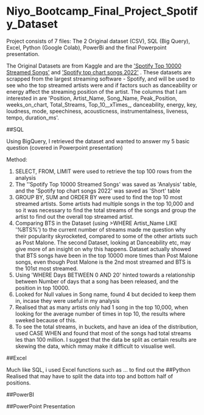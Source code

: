 # Niyo_Bootcamp_Final_Project_Spotify_Dataset

Project consists of 7 files: The 2 Original dataset (CSV), SQL (Big Query), Excel, Python (Google Colab), PowerBi and the final Powerpoint presentation.

The Original Datasets are from Kaggle and are the ['Spotify Top 10000 Streamed Songs'](https://www.kaggle.com/datasets/rakkesharv/spotify-top-10000-streamed-songs?datasetId=2777839&sortBy=dateCreated&sort=most-comments) and ['Spotify top chart songs 2022'](https://www.kaggle.com/datasets/sveta151/spotify-top-chart-songs-2022) . These datasets are scrapped from the largest streaming software - Spotify, and will be used to see who the top streamed artists were and if factors such as danceability or energy affect the streaming position of the artist. The columns that I am interested in are 'Position, Artist_Name, Song_Name, Peak_Position, weeks_on_chart, Total_Streams, Top_10__xTimes_, danceability, energy, key, loudness, mode, speechiness, acousticness, instrumentalness, liveness, tempo, duration_ms'.

##SQL

Using BigQuery, I retrieved the dataset and wanted to answer my 5 basic question (covered in Powerpoint presentation)

Method:
1. SELECT, FROM, LIMIT were used to retrieve the top 100 rows from the analysis
2. The ''Spotify Top 10000 Streamed Songs' was saved as 'Analysis' table, and the 'Spotify top chart songs 2022' was saved as 'Short' table
3. GROUP BY, SUM and ORDER BY were used to find the top 10 most streamed artists. Some artists had multiple songs in the top 10,000 and so it was necessary to find the total streams of the songs and group the artist to find out the overall top streamed artist.
4. Comparing BTS in the Dataset (using >WHERE Artist_Name LIKE '%BTS%') to the current number of streams made me question why their popularity skyrocketed, compared to some of the other artists such as Post Malone. The second Dataset, looking at Danceability etc, may give more of an insight on why this happens. Dataset actually showed that BTS songs have been in the top 10000 more times than Post Malone songs, even though Post Malone is the 2nd most streamed and BTS is the 101st most streamed.
5. Using 'WHERE Days BETWEEN 0 AND 20' hinted towards a relationship between Number of days that a song has been released, and the position in top 10000.
6. Looked for Null values in Song name, found 4 but decided to keep them in, incase they were useful in my analysis
7. Realised that as many artists only had 1 song in the top 10,000, when looking for the average number of times in top 10, the results where sweked because of this.
8. To see the total streams, in buckets, and have an idea of the distribution, used CASE WHEN and found that most of the songs had total streams les than 100 million. I suggest that the data be split as certain results are skewing the data, which mmay make it difficult to visualise well.

##Excel

Much like SQL, i used Excel functions such as ... to find out the 
##Python
Realised that may have to split the data into top and bottom half of positions. 



##PowerBI

##PowerPoint Presentation

